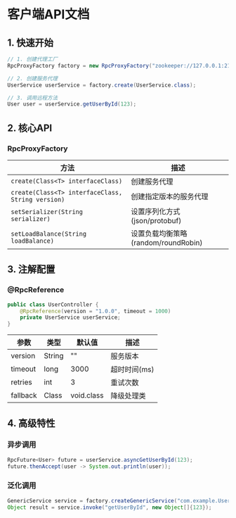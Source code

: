 # 客户端API文档

## 1. 快速开始
```java
// 1. 创建代理工厂
RpcProxyFactory factory = new RpcProxyFactory("zookeeper://127.0.0.1:2181");

// 2. 创建服务代理
UserService userService = factory.create(UserService.class);

// 3. 调用远程方法
User user = userService.getUserById(123);
```

## 2. 核心API
### RpcProxyFactory
| 方法 | 描述 |
|------|------|
| `create(Class<T> interfaceClass)` | 创建服务代理 |
| `create(Class<T> interfaceClass, String version)` | 创建指定版本的服务代理 |
| `setSerializer(String serializer)` | 设置序列化方式(json/protobuf) |
| `setLoadBalance(String loadBalance)` | 设置负载均衡策略(random/roundRobin) |

## 3. 注解配置
### @RpcReference
```java
public class UserController {
    @RpcReference(version = "1.0.0", timeout = 1000)
    private UserService userService;
}
```

| 参数 | 类型 | 默认值 | 描述 |
|------|------|--------|------|
| version | String | "" | 服务版本 |
| timeout | long | 3000 | 超时时间(ms) |
| retries | int | 3 | 重试次数 |
| fallback | Class | void.class | 降级处理类 |

## 4. 高级特性
### 异步调用
```java
RpcFuture<User> future = userService.asyncGetUserById(123);
future.thenAccept(user -> System.out.println(user));
```

### 泛化调用
```java
GenericService service = factory.createGenericService("com.example.UserService");
Object result = service.invoke("getUserById", new Object[]{123});
```